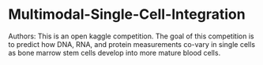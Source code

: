 # Multimodal-Single-Cell-Integration
Authors: 
This is an open kaggle competition. The goal of this competition is to predict how DNA, RNA, and protein measurements co-vary in single cells as bone marrow stem cells develop into more mature blood cells.
